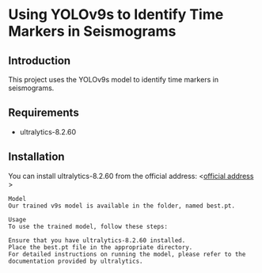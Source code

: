 # Using YOLOv9s to Identify Time Markers in Seismograms

## Introduction
This project uses the YOLOv9s model to identify time markers in seismograms.

## Requirements
- ultralytics-8.2.60

## Installation
You can install ultralytics-8.2.60 from the official address:
<[official address ](https://github.com/ultralytics/ultralytics/tree/v8.2.60)>
```
Model
Our trained v9s model is available in the folder, named best.pt.

Usage
To use the trained model, follow these steps:

Ensure that you have ultralytics-8.2.60 installed.
Place the best.pt file in the appropriate directory.
For detailed instructions on running the model, please refer to the documentation provided by ultralytics.
